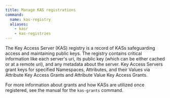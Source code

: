```yaml
---
title: Manage KAS registrations
command:
  name: kas-registry
  aliases:
    - kasr
    - kas-registries
---
```


The Key Access Server (KAS) registry is a record of KASs safeguarding access and maintaining public keys.
The registry contains critical information like each server's uri, its public key (which can be
either cached or at a remote uri), and any metadata about the server. Key Access Servers grant keys
for specified Namespaces, Attributes, and their Values via Attribute Key Access Grants and Attribute Value Key
Access Grants.

For more information about grants and how KASs are utilized once registered, see the manual for the
`kas-grants` command.
